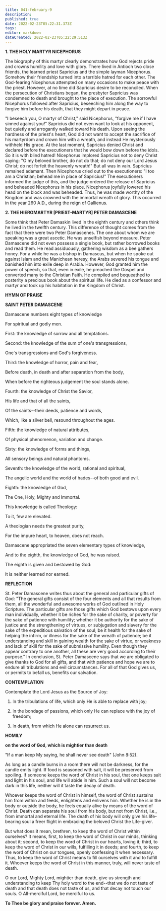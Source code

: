 ```yaml
---
title: 041-february-9
description: 
published: true
date: 2022-02-23T05:22:31.373Z
tags: 
editor: markdown
dateCreated: 2022-02-23T05:22:29.513Z
---
```



**1. THE HOLY MARTYR NICEPHORUS**

The biography of this martyr clearly demonstrates how God rejects pride and crowns humility and love with glory. There lived in Antioch two close friends, the learned priest Sapricius and the simple layman Nicephorus. Somehow their friendship turned into a terrible hatred for each other. The God-fearing Nicephorus attempted on many occasions to make peace with the priest. However, at no time did Sapricius desire to be reconciled. When the persecution of Christians began, the presbyter Sapricius was condemned to death and brought to the place of execution. The sorrowful Nicephorus followed after Sapricius, beseeching him along the way to forgive him before his death, that they might depart in peace.

 "I beseech you, O martyr of Christ," said Nicephorus, "forgive me if I have sinned against you!" Sapricius did not even want to look at his opponent, but quietly and arrogantly walked toward his death. Upon seeing the hardness of the priest's heart, God did not want to accept the sacrifice of his martyrdom and crown him with a wreath, and instead He mysteriously withheld His grace. At the last moment, Sapricius denied Christ and declared before the executioners that he would bow down before the idols. So it is with blind hatred! Nicephorus implored Sapricius not to deny Christ saying: "O my beloved brother, do not do that; do not deny our Lord Jesus Christ; do not forfeit the heavenly wreath!" But all was in vain. Sapricius remained adamant. Then Nicephorus cried out to the executioners: "I too am a Christian; behead me in place of Sapricius!" The executioners informed the judge of this, and the judge ordered the release of Sapricius and beheaded Nicephorus in his place. Nicephorus joyfully lowered his head on the block and was beheaded. Thus, he was made worthy of the Kingdom and was crowned with the immortal wreath of glory. This occurred in the year 260 A.D., during the reign of Gallienus.

**2. THE HIEROMARTYR [PRIEST-MARTYR] PETER DAMASCENE**

Some think that Peter Damaskin lived in the eighth century and others think he lived in the twelfth century. This difference of thought comes from the fact that there were two Peter Damascenes. The one about whom we are speaking was a great ascetic. He was unselfish beyond measure. Peter Damascene did not even possess a single book, but rather borrowed books and read them. He read assiduously, gathering wisdom as a bee gathers honey. For a while he was a bishop in Damascus, but when he spoke out against Islam and the Manichean heresy, the Arabs severed his tongue and banished him into exile deep in Arabia. However, God granted him the power of speech, so that, even in exile, he preached the Gospel and converted many to the Christian Faith. He compiled and bequeathed to posterity a precious book about the spiritual life. He died as a confessor and martyr and took up his habitation in the Kingdom of Christ.



**HYMN OF PRAISE**

**SAINT PETER DAMASCENE**

Damascene numbers eight types of knowledge

For spiritual and godly men.

First: the knowledge of sorrow and all temptations.

Second: the knowledge of the sum of one's transgressions,

One's transgressions and God's forgiveness.

Third: the knowledge of horror, pain and fear,

Before death, in death and after separation from the body,

When before the righteous judgement the soul stands alone.

Fourth: the knowledge of Christ the Savior,

His life and that of all the saints,

Of the saints--their deeds, patience and words,

Which, like a silver bell, resound throughout the ages.

Fifth: the knowledge of natural attributes,

Of physical phenomenon, variation and change.

Sixty: the knowledge of forms and things,

All sensory beings and natural phantoms.

Seventh: the knowledge of the world, rational and spiritual,

The angelic world and the world of hades--of both good and evil.

Eighth: the knowledge of God,

The One, Holy, Mighty and Immortal.

This knowledge is called Theology:

To it, few are elevated.

A theologian needs the greatest purity,

For the impure heart, to heaven, does not reach.

Damascene appropriated the seven elementary types of knowledge,

And to the eighth, the knowledge of God, he was raised.

The eighth is given and bestowed by God:

It is neither learned nor earned.


**REFLECTION**

St. Peter Damascene writes thus about the general and particular gifts of God: "The general gifts consist of the four elements and all that results from them, all the wonderful and awesome works of God outlined in Holy Scripture. The particular gifts are those gifts which God bestows upon every man individually, whether it be riches for the sake of charity, or poverty for the sake of patience with humility; whether it be authority for the sake of justice and the strengthening of virtues, or subjugation and slavery for the sake of the expeditious salvation of the soul; be it health for the sake of helping the infirm, or illness for the sake of the wreath of patience; be it understanding and skill in gaining wealth for the sake of virtue, or weakness and lack of skill for the sake of submissive humility. Even though they appear contrary to one another, all these are very good according to their purpose." In conclusion, St. Peter Damascene says that we are obligated to give thanks to God for all gifts, and that with patience and hope we are to endure all tribulations and evil circumstances. For all of that God gives us, or permits to befall us, benefits our salvation.



**CONTEMPLATION**

Contemplate the Lord Jesus as the Source of Joy:

1.  In the tribulations of life, which only He is able to replace with joy;

1.  In the bondage of passions, which only He can replace with the joy of freedom;

1.  In death, from which He alone can resurrect us.



**HOMILY**

**on the word of God, which is mightier than death**

"If a man keep My saying, he shall never see death" (John 8:52).

As long as a candle burns in a room there will not be darkness, for the candle emits light. If food is seasoned with salt, it will be preserved from spoiling. If someone keeps the word of Christ in his soul, that one keeps salt and light in his soul, and life will abide in him. Such a soul will not become dark in this life, neither will it taste the decay of death.

Whoever keeps the word of Christ in himself, the word of Christ sustains him from within and feeds, enlightens and enlivens him. Whether he is in the body or outside the body, he feels equally alive by means of the word of Christ. Death can separate his soul from his body, but not from Christ, i.e., from immortal and eternal life. The death of his body will only give his life-bearing soul a freer flight in embracing the beloved Christ the Life-giver.

But what does it mean, brethren, to keep the word of Christ within ourselves? It means, first, to keep the word of Christ in our minds, thinking about it; second, to keep the word of Christ in our hearts, loving it; third, to keep the word of Christ in our wills, fulfilling it in deeds; and fourth, to keep the word of Christ on our tongues, openly confessing it when necessary. Thus, to keep the word of Christ means to fill ourselves with it and to fulfill it. Whoever keeps the word of Christ in this manner, truly, will never taste of death.

O our Lord, Mighty Lord, mightier than death, give us strength and understanding to keep Thy holy word to the end--that we do not taste of death and that death does not taste of us, and that decay not touch our souls. O All-merciful Lord, be merciful to us.

**To Thee be glory and praise forever. Amen.**

  
